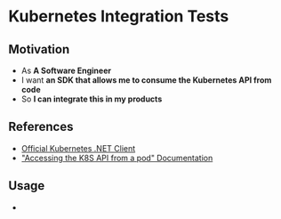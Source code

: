 # Kubernetes Integration Tests

## Motivation

- As **A Software Engineer**
- I want **an SDK that allows me to consume the Kubernetes API from code**
- So **I can integrate this in my products**

## References

- [Official Kubernetes .NET Client](https://github.com/kubernetes-client/csharp)
- ["Accessing the K8S API from a pod" Documentation](https://kubernetes.io/docs/tasks/run-application/access-api-from-pod/)

## Usage
- 

